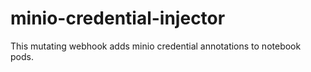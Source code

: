 # minio-credential-injector
This mutating webhook adds minio credential annotations to notebook pods.
